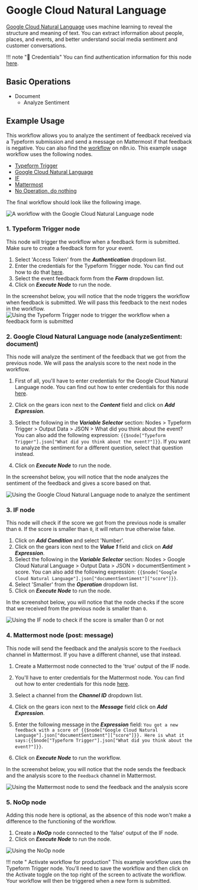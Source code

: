 # Google Cloud Natural Language

[Google Cloud Natural Language](https://cloud.google.com/natural-language/) uses machine learning to reveal the structure and meaning of text. You can extract information about people, places, and events, and better understand social media sentiment and customer conversations.

!!! note "🔑 Credentials"
    You can find authentication information for this node [here](/workflow/integrations/credentials/google/).


## Basic Operations

* Document
    * Analyze Sentiment

## Example Usage

This workflow allows you to analyze the sentiment of feedback received via a Typeform submission and send a message on Mattermost if that feedback is negative. You can also find the [workflow](https://n8n.io/workflows/786) on n8n.io. This example usage workflow uses the following nodes.
- [Typeform Trigger](/workflow/integrations/trigger-nodes/n8n-nodes-base.typeformtrigger/)
- [Google Cloud Natural Language]()
- [IF](/workflow/integrations/core-nodes/n8n-nodes-base.if/)
- [Mattermost](/workflow/integrations/nodes/n8n-nodes-base.mattermost/)
- [No Operation, do nothing](/workflow/integrations/core-nodes/n8n-nodes-base.noOp/)

The final workflow should look like the following image.

![A workflow with the Google Cloud Natural Language node](/_images/integrations/nodes/googlecloudnaturallanguage/workflow.png)

### 1. Typeform Trigger node

This node will trigger the workflow when a feedback form is submitted. Make sure to create a feedback form for your event.

1. Select 'Access Token' from the ***Authentication*** dropdown list.
2. Enter the credentials for the Typeform Trigger node. You can find out how to do that [here](/workflow/integrations/credentials/typeform/).
3. Select the event feedback form from the ***Form*** dropdown list.
4. Click on ***Execute Node*** to run the node.

In the screenshot below, you will notice that the node triggers the workflow when feedback is submitted. We will pass this feedback to the next nodes in the workflow.
![Using the Typeform Trigger node to trigger the workflow when a feedback form is submitted](/_images/integrations/nodes/googlecloudnaturallanguage/typeformtrigger_node.png)

### 2. Google Cloud Natural Language node (analyzeSentiment: document)

This node will analyze the sentiment of the feedback that we got from the previous node. We will pass the analysis score to the next node in the workflow.

1. First of all, you'll have to enter credentials for the Google Cloud Natural Language node. You can find out how to enter credentials for this node [here](/workflow/integrations/credentials/google/).
2. Click on the gears icon next to the ***Content*** field and click on ***Add Expression***.

3. Select the following in the ***Variable Selector*** section: Nodes > Typeform Trigger > Output Data > JSON > What did you think about the event? You can also add the following expression: `{{$node["Typeform Trigger"].json["What did you think about the event?"]}}`. If you want to analyze the sentiment for a different question, select that question instead.
4. Click on ***Execute Node*** to run the node.

In the screenshot below, you will notice that the node analyzes the sentiment of the feedback and gives a score based on that.

![Using the Google Cloud Natural Language node to analyze the sentiment](/_images/integrations/nodes/googlecloudnaturallanguage/googlecloudnaturallanguage_node.png)


### 3. IF node

This node will check if the score we got from the previous node is smaller than `0`. If the score is smaller than `0`, it will return true otherwise false.

1. Click on ***Add Condition*** and select 'Number'.
2. Click on the gears icon next to the ***Value 1*** field and click on ***Add Expression***.
3. Select the following in the ***Variable Selector*** section: Nodes > Google Cloud Natural Language > Output Data > JSON > documentSentiment > score. You can also add the following expression: `{{$node["Google Cloud Natural Language"].json["documentSentiment"]["score"]}}`.
4. Select 'Smaller' from the ***Operation*** dropdown list.
5. Click on ***Execute Node*** to run the node.

In the screenshot below, you will notice that the node checks if the score that we received from the previous node is smaller than `0`.

![Using the IF node to check if the score is smaller than `0` or not](/_images/integrations/nodes/googlecloudnaturallanguage/if_node.png)

### 4. Mattermost node (post: message)

This node will send the feedback and the analysis score to the `Feedback` channel in Mattermost. If you have a different channel, use that instead.

1. Create a Mattermost node connected to the 'true' output of the IF node.
2. You'll have to enter credentials for the Mattermost node. You can find out how to enter credentials for this node [here](/workflow/integrations/credentials/mattermost/).
3. Select a channel from the ***Channel ID*** dropdown list.
4. Click on the gears icon next to the ***Message*** field click on ***Add Expression***.

5. Enter the following message in the ***Expression*** field: `You got a new feedback with a score of {{$node["Google Cloud Natural Language"].json["documentSentiment"]["score"]}}. Here is what it says:{{$node["Typeform Trigger"].json["What did you think about the event?"]}}`.
6. Click on ***Execute Node*** to run the workflow.

In the screenshot below, you will notice that the node sends the feedback and the analysis score to the `Feedback` channel in Mattermost.

![Using the Mattermost node to send the feedback and the analysis score](/_images/integrations/nodes/googlecloudnaturallanguage/mattermost_node.png)

### 5. NoOp node

Adding this node here is optional, as the absence of this node won't make a difference to the functioning of the workflow.

1. Create a ***NoOp*** node connected to the 'false' output of the IF node.
2. Click on ***Execute Node*** to run the node.

![Using the NoOp node](/_images/integrations/nodes/googlecloudnaturallanguage/noop_node.png)

!!! note " Activate workflow for production"
    This example workflow uses the Typeform Trigger node. You'll need to save the workflow and then click on the Activate toggle on the top right of the screen to activate the workflow. Your workflow will then be triggered when a new form is submitted.

